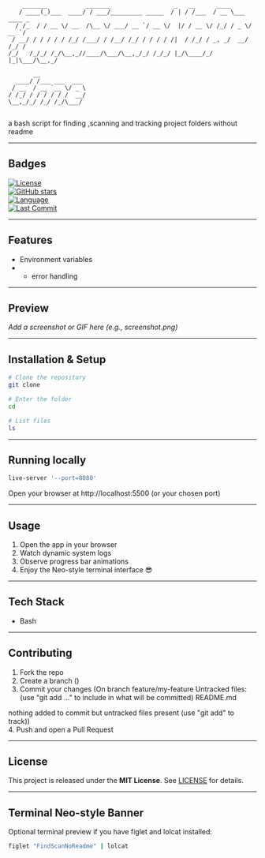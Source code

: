 ```
    _______           _______                  _   __      ____            
   / ____(_)___  ____/ / ___/_________ _____  / | / /___  / __ \___  ____ _
  / /_  / / __ \/ __  /\__ \/ ___/ __ `/ __ \/  |/ / __ \/ /_/ / _ \/ __ `/
 / __/ / / / / / /_/ /___/ / /__/ /_/ / / / / /|  / /_/ / _, _/  __/ /_/ / 
/_/   /_/_/ /_/\__,_//____/\___/\__,_/_/ /_/_/ |_/\____/_/ |_|\___/\__,_/  
                                                                           
       __             
  ____/ /___ ___  ___ 
 / __  / __ `__ \/ _ \
/ /_/ / / / / / /  __/
\__,_/_/ /_/ /_/\___/ 
                      
```

a bash script for finding ,scanning and tracking project folders without readme

---

## Badges
[![License](https://img.shields.io/badge/license-MIT-blue.svg)]()  
[![GitHub stars](https://img.shields.io/github/stars/?style=flat)]()  
[![Language](https://img.shields.io/github/languages/top/?style=flat)]()  
[![Last Commit](https://img.shields.io/github/last-commit/?style=flat)]()

---

## Features
- Environment variables
- - error handling

---

## Preview
_Add a screenshot or GIF here (e.g., screenshot.png)_

---

## Installation & Setup

```bash
# Clone the repository
git clone 

# Enter the folder
cd 

# List files
ls
```

---

## Running locally

```bash
live-server '--port=8080'
```

Open your browser at http://localhost:5500 (or your chosen port)

---

## Usage

1. Open the app in your browser  
2. Watch dynamic system logs  
3. Observe progress bar animations  
4. Enjoy the Neo-style terminal interface 😎

---

## Tech Stack
- Bash

---

## Contributing

1. Fork the repo  
2. Create a branch ()  
3. Commit your changes (On branch feature/my-feature
Untracked files:
  (use "git add <file>..." to include in what will be committed)
	README.md

nothing added to commit but untracked files present (use "git add" to track))  
4. Push and open a Pull Request  

---

## License

This project is released under the **MIT License**. See [LICENSE](LICENSE) for details.

---

## Terminal Neo-style Banner

Optional terminal preview if you have figlet and lolcat installed:

```bash
figlet "FindScanNoReadme" | lolcat
```

